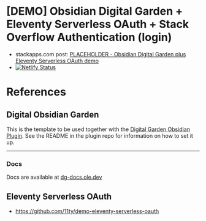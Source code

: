 # [DEMO] Obsidian Digital Garden + Eleventy Serverless OAuth + Stack Overflow Authentication (login)

- stackapps.com post: [PLACEHOLDER - Obsidian Digital Garden plus Eleventy Serverless OAuth demo](https://stackapps.com/q/10536/105187)
- [![Netlify Status](https://api.netlify.com/api/v1/badges/e8fc34b4-5cac-41a5-b3f6-ca40695dadbf/deploy-status?branch=main)](https://app.netlify.com/sites/rr-digitalgarden/deploys?branch=main)

# References
## Digital Obsidian Garden
This is the template to be used together with the [Digital Garden Obsidian Plugin](https://github.com/oleeskild/Obsidian-Digital-Garden). 
See the README in the plugin repo for information on how to set it up.

---
### Docs
Docs are available at [dg-docs.ole.dev](https://dg-docs.ole.dev/)

## Eleventy Serverless OAuth

- https://github.com/11ty/demo-eleventy-serverless-oauth
